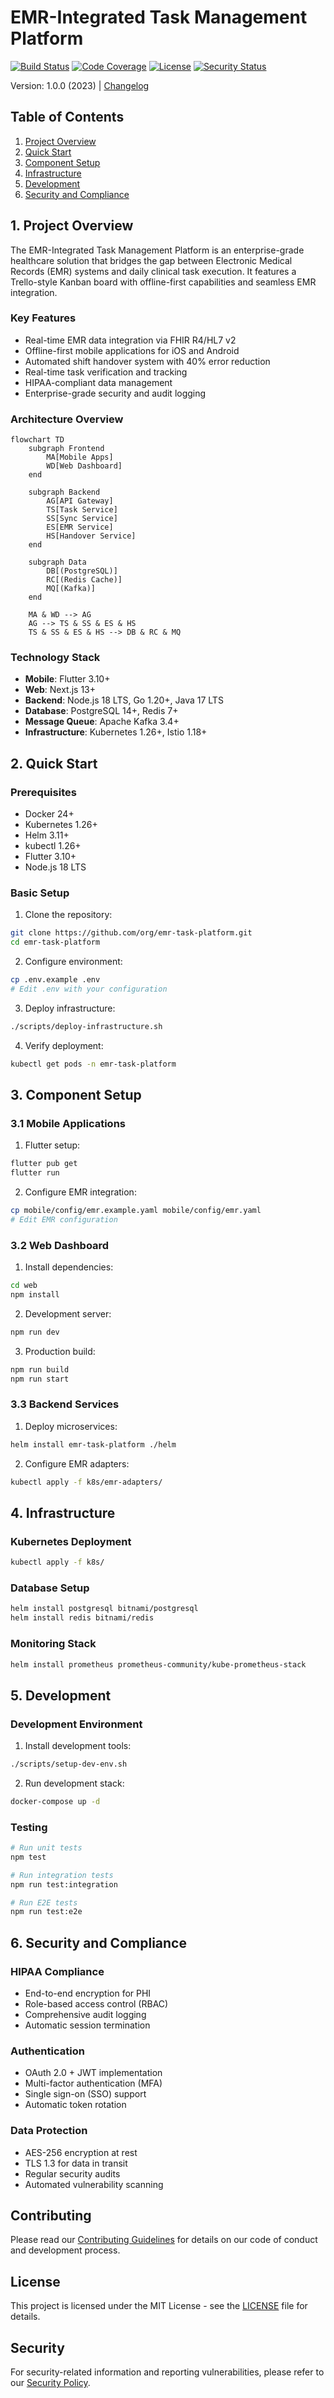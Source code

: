 # EMR-Integrated Task Management Platform

[![Build Status](https://img.shields.io/github/workflow/status/org/emr-task-platform/main)](github-actions-workflow)
[![Code Coverage](https://img.shields.io/codecov/c/github/org/emr-task-platform)](codecov-report)
[![License](https://img.shields.io/badge/license-MIT-blue.svg)](LICENSE)
[![Security Status](https://img.shields.io/badge/security-active-green.svg)](SECURITY.md)

Version: 1.0.0 (2023) | [Changelog](CHANGELOG.md)

## Table of Contents
1. [Project Overview](#1-project-overview)
2. [Quick Start](#2-quick-start)
3. [Component Setup](#3-component-setup)
4. [Infrastructure](#4-infrastructure)
5. [Development](#5-development)
6. [Security and Compliance](#6-security-and-compliance)

## 1. Project Overview

The EMR-Integrated Task Management Platform is an enterprise-grade healthcare solution that bridges the gap between Electronic Medical Records (EMR) systems and daily clinical task execution. It features a Trello-style Kanban board with offline-first capabilities and seamless EMR integration.

### Key Features
- Real-time EMR data integration via FHIR R4/HL7 v2
- Offline-first mobile applications for iOS and Android
- Automated shift handover system with 40% error reduction
- Real-time task verification and tracking
- HIPAA-compliant data management
- Enterprise-grade security and audit logging

### Architecture Overview

```mermaid
flowchart TD
    subgraph Frontend
        MA[Mobile Apps]
        WD[Web Dashboard]
    end
    
    subgraph Backend
        AG[API Gateway]
        TS[Task Service]
        SS[Sync Service]
        ES[EMR Service]
        HS[Handover Service]
    end
    
    subgraph Data
        DB[(PostgreSQL)]
        RC[(Redis Cache)]
        MQ[(Kafka)]
    end
    
    MA & WD --> AG
    AG --> TS & SS & ES & HS
    TS & SS & ES & HS --> DB & RC & MQ
```

### Technology Stack
- **Mobile**: Flutter 3.10+
- **Web**: Next.js 13+
- **Backend**: Node.js 18 LTS, Go 1.20+, Java 17 LTS
- **Database**: PostgreSQL 14+, Redis 7+
- **Message Queue**: Apache Kafka 3.4+
- **Infrastructure**: Kubernetes 1.26+, Istio 1.18+

## 2. Quick Start

### Prerequisites
- Docker 24+
- Kubernetes 1.26+
- Helm 3.11+
- kubectl 1.26+
- Flutter 3.10+
- Node.js 18 LTS

### Basic Setup
1. Clone the repository:
```bash
git clone https://github.com/org/emr-task-platform.git
cd emr-task-platform
```

2. Configure environment:
```bash
cp .env.example .env
# Edit .env with your configuration
```

3. Deploy infrastructure:
```bash
./scripts/deploy-infrastructure.sh
```

4. Verify deployment:
```bash
kubectl get pods -n emr-task-platform
```

## 3. Component Setup

### 3.1 Mobile Applications

1. Flutter setup:
```bash
flutter pub get
flutter run
```

2. Configure EMR integration:
```bash
cp mobile/config/emr.example.yaml mobile/config/emr.yaml
# Edit EMR configuration
```

### 3.2 Web Dashboard

1. Install dependencies:
```bash
cd web
npm install
```

2. Development server:
```bash
npm run dev
```

3. Production build:
```bash
npm run build
npm run start
```

### 3.3 Backend Services

1. Deploy microservices:
```bash
helm install emr-task-platform ./helm
```

2. Configure EMR adapters:
```bash
kubectl apply -f k8s/emr-adapters/
```

## 4. Infrastructure

### Kubernetes Deployment
```bash
kubectl apply -f k8s/
```

### Database Setup
```bash
helm install postgresql bitnami/postgresql
helm install redis bitnami/redis
```

### Monitoring Stack
```bash
helm install prometheus prometheus-community/kube-prometheus-stack
```

## 5. Development

### Development Environment
1. Install development tools:
```bash
./scripts/setup-dev-env.sh
```

2. Run development stack:
```bash
docker-compose up -d
```

### Testing
```bash
# Run unit tests
npm test

# Run integration tests
npm run test:integration

# Run E2E tests
npm run test:e2e
```

## 6. Security and Compliance

### HIPAA Compliance
- End-to-end encryption for PHI
- Role-based access control (RBAC)
- Comprehensive audit logging
- Automatic session termination

### Authentication
- OAuth 2.0 + JWT implementation
- Multi-factor authentication (MFA)
- Single sign-on (SSO) support
- Automatic token rotation

### Data Protection
- AES-256 encryption at rest
- TLS 1.3 for data in transit
- Regular security audits
- Automated vulnerability scanning

## Contributing
Please read our [Contributing Guidelines](CONTRIBUTING.md) for details on our code of conduct and development process.

## License
This project is licensed under the MIT License - see the [LICENSE](LICENSE) file for details.

## Security
For security-related information and reporting vulnerabilities, please refer to our [Security Policy](SECURITY.md).